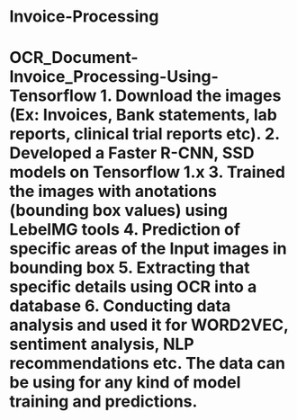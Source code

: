# Invoice-Processing
# OCR_Document-Invoice_Processing-Using-Tensorflow 1. Download the images (Ex: Invoices, Bank statements, lab reports, clinical trial reports etc). 2. Developed a Faster R-CNN, SSD models on Tensorflow 1.x 3. Trained the images with anotations (bounding box values) using LebelMG tools 4. Prediction of specific areas of the Input images in bounding box 5. Extracting that specific details using OCR into  a database 6. Conducting data analysis and used it for WORD2VEC, sentiment analysis, NLP recommendations etc. The data can be using for any kind of model training and predictions.
